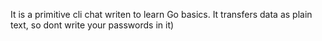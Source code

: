 It is a primitive cli chat writen to learn Go basics.
It transfers data as plain text, so dont write your passwords in it)
